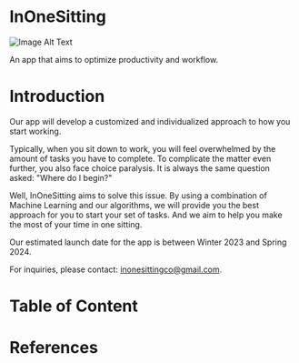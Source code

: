 # InOneSitting
![Image Alt Text](/Users/allenlin/Downloads/ios_logo.PNG)

An app that aims to optimize productivity and workflow. 

# Introduction
Our app will develop a customized and individualized approach to how you start working.

Typically, when you sit down to work, you will feel overwhelmed by the amount of tasks you have to complete. To complicate the matter even further, you also face choice paralysis. It is always the same question asked: "Where do I begin?" 

Well, InOneSitting aims to solve this issue. By using a combination of Machine Learning and our algorithms, we will provide you the best approach for you to start your set of tasks. And we aim to help you make the most of your time in one sitting. 

Our estimated launch date for the app is between Winter 2023 and Spring 2024.

For inquiries,  please contact: inonesittingco@gmail.com.

# Table of Content

# References



